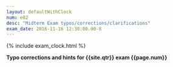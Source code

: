 ```yaml
---
layout: defaultWithClock
num: e02
desc: "Midterm Exam typos/corrections/clarifications"
exam_date: 2016-11-16 12:30:00.00-8
---
```


{% include exam_clock.html %}

<div style="display:none;">
http://ucsb-cs56-f16.github.io/exam/e02/typos/
</div>

<b>Typo corrections and hints for {{site.qtr}} exam {{page.num}}</b>



<div style="display:none;">
http://ucsb-cs56-f16.github.io/exam/e02/typos/
</div>

